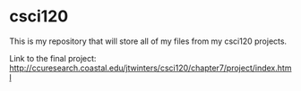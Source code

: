 # csci120
This is my repository that will store all of my files from my csci120 projects.

Link to the final project: http://ccuresearch.coastal.edu/jtwinters/csci120/chapter7/project/index.html
